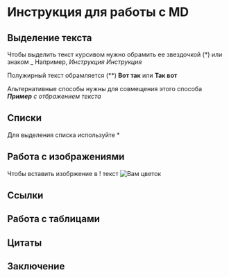 # Инструкция для работы с MD

## Выделение текста

Чтобы выделить текст курсивом нужно обрамить ее звездочкой (*) или знаком _
Например, *Инструкция* 
_Инструкция_

Полужирный текст обрамляется (**) **Вот так** или
__Так вот__

Альтернативные способы нужны для совмещения этого способа
_**Пример** с отбражением текста_

## Списки

Для выделения списка используйте *

## Работа с изображениями

Чтобы вставить изобржение в ! текст ![Вам цветок](rosa.jpg)

## Ссылки

## Работа с таблицами

## Цитаты

## Заключение